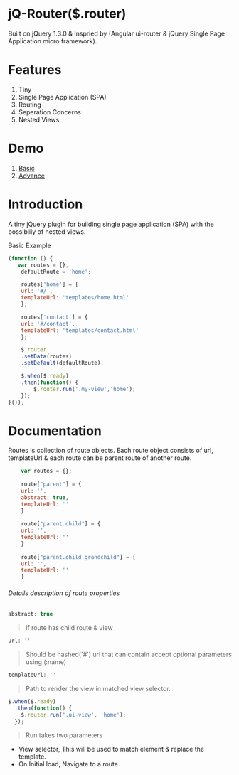 jQ-Router($.router)
===================
Built on jQuery 1.3.0 & Inspried by (Angular ui-router & jQuery Single Page Application micro framework).

# Features
1. Tiny
2. Single Page Application (SPA)
3. Routing
4. Seperation Concerns
5. Nested Views


# Demo
1. [Basic](https://muzammilkm.github.io/jq-router/docs/basic.html)
2. [Advance](https://muzammilkm.github.io/jq-router/docs/advance.html)

# Introduction
A tiny jQuery plugin for building single page application (SPA) with the possiblily of nested views.

Basic Example
```javascript
(function () {
   var routes = {},
	defaultRoute = 'home';

    routes['home'] = {
	url: '#/',
	templateUrl: 'templates/home.html'
    };

    routes['contact'] = {
	url: '#/contact',
	templateUrl: 'templates/contact.html'
    };

    $.router
	.setData(routes)
	.setDefault(defaultRoute);

    $.when($.ready)
	.then(function() {
	    $.router.run('.my-view','home');
	});
}());
```

# Documentation
Routes is collection of route objects. Each route object consists of url, templateUrl & each route can be parent route of another route.

```javascript
    var routes = {};
    
    route["parent"] = {
	url: '', 
	abstract: true,
	templateUrl: ''
    }
    
    route["parent.child"] = {
	url: '', 
	templateUrl: ''
    }
    
    route["parent.child.grandchild"] = {
	url: '', 
	templateUrl: ''
    }
```

###### Details description of route properties
```javascript
abstract: true
```
> if route has child route & view
```javascript
url: ''
```
> Should be hashed('#') url that can contain accept optional parameters using (:name) 
```javascript
templateUrl: ''
```
> Path to render the view in matched view selector.

```javascript
$.when($.ready)
  .then(function() {
	$.router.run('.ui-view', 'home');
  });
```
> Run takes two parameters 
* View selector, This will be used to match element & replace the template.
* On Initial load, Navigate to a route.
